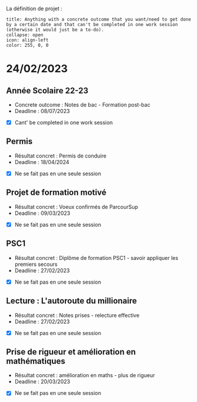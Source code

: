 La définition de projet :
```ad-note 
title: Anything with a concrete outcome that you want/need to get done by a certain date and that can't be completed in one work session (otherwise it would just be a to-do).
collapse: open
icon: align-left
color: 255, 0, 0
```
# 24/02/2023
## Année Scolaire 22-23
- Concrete outcome : Notes de bac - Formation post-bac
- Deadline : 08/07/2023
- [x] Cant' be completed in one work session

## Permis
- Résultat concret : Permis de conduire
- Deadline : 18/04/2024
- [x] Ne se fait pas en une seule session

## Projet de formation motivé
- Résultat concret : Voeux confirmés de ParcourSup
- Deadline : 09/03/2023
- [x] Ne se fait pas en une seule session

## PSC1
- Résultat concret : Diplôme de formation PSC1 - savoir appliquer les premiers secours
- Deadline : 27/02/2023
- [x] Ne se fait pas en une seule session

## Lecture : L'autoroute du millionaire
- Résultat concret : Notes prises - relecture effective
- Deadline : 27/02/2023
- [x] Ne se fait pas en une seule session

## Prise de rigueur et amélioration en mathématiques
- Résultat concret : amélioration en maths - plus de rigueur
- Deadline : 20/03/2023
- [x] Ne se fait pas en une seule session
